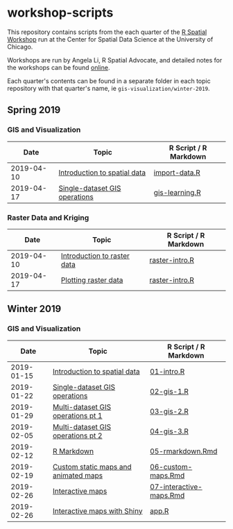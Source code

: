 
workshop-scripts
================

This repository contains scripts from the each quarter of the [R Spatial Workshop](https://spatialanalysis.github.io/events/) run at the Center for Spatial Data Science at the University of Chicago.

Workshops are run by Angela Li, R Spatial Advocate, and detailed notes for the workshops can be found [online](https://spatialanalysis.github.io/workshop-notes/).

Each quarter's contents can be found in a separate folder in each topic repository with that quarter's name, ie `gis-visualization/winter-2019`.

Spring 2019
-----------

### GIS and Visualization

| Date       | Topic                                                                                                                | R Script / R Markdown                                            |
|------------|----------------------------------------------------------------------------------------------------------------------|------------------------------------------------------------------|
| 2019-04-10 | [Introduction to spatial data](https://spatialanalysis.github.io/workshop-notes/introduction-to-spatial-data.html)   | [import-data.R](gis-visualization/spring-2019/R/import-data.R)   |
| 2019-04-17 | [Single-dataset GIS operations](https://spatialanalysis.github.io/workshop-notes/single-dataset-gis-operations.html) | [gis-learning.R](gis-visualization/spring-2019/R/gis-learning.R) |

### Raster Data and Kriging

| Date       | Topic                                                                                                              | R Script / R Markdown                                            |
|------------|--------------------------------------------------------------------------------------------------------------------|------------------------------------------------------------------|
| 2019-04-10 | [Introduction to raster data](https://datacarpentry.org/r-raster-vector-geospatial/01-raster-structure/index.html) | [raster-intro.R](raster-kriging/spring-2019/R/raster-intro.R)    |
| 2019-04-17 | [Plotting raster data](https://datacarpentry.org/r-raster-vector-geospatial/02-raster-plot/index.html)             | [raster-intro.R](raster-kriging/spring-2019/R/raster-plotting.R) |

Winter 2019
-----------

### GIS and Visualization

| Date       | Topic                                                                                                                                         | R Script / R Markdown                                                                |
|------------|-----------------------------------------------------------------------------------------------------------------------------------------------|--------------------------------------------------------------------------------------|
| 2019-01-15 | [Introduction to spatial data](https://spatialanalysis.github.io/workshop-notes/introduction-to-spatial-data.html)                            | [01-intro.R](gis-visualization/winter-2019/R/01-intro.R)                             |
| 2019-01-22 | [Single-dataset GIS operations](https://spatialanalysis.github.io/workshop-notes/single-dataset-gis-operations.html)                          | [02-gis-1.R](gis-visualization/winter-2019/R/02-gis-1.R)                             |
| 2019-01-29 | [Multi-dataset GIS operations pt 1](https://spatialanalysis.github.io/workshop-notes/multiple-dataset-gis-operations-visualization.html)      | [03-gis-2.R](gis-visualization/winter-2019/R/03-gis-2.R)                             |
| 2019-02-05 | [Multi-dataset GIS operations pt 2](https://spatialanalysis.github.io/workshop-notes/multiple-dataset-gis-operations-visualization-pt-2.html) | [04-gis-3.R](gis-visualization/winter-2019/R/04-gis-3.R)                             |
| 2019-02-12 | [R Markdown](https://spatialanalysis.github.io/workshop-notes/r-markdown-and-custom-maps.html)                                                | [05-rmarkdown.Rmd](gis-visualization/winter-2019/doc/05-rmarkdown.Rmd)               |
| 2019-02-19 | [Custom static maps and animated maps](https://spatialanalysis.github.io/workshop-notes/custom-and-animated-maps.html)                        | [06-custom-maps.Rmd](gis-visualization/winter-2019/doc/06-custom-maps.Rmd)           |
| 2019-02-26 | [Interactive maps](https://spatialanalysis.github.io/workshop-notes/interactive-maps.html)                                                    | [07-interactive-maps.Rmd](gis-visualization/winter-2019/doc/07-interactive-maps.Rmd) |
| 2019-02-26 | [Interactive maps with Shiny](https://spatialanalysis.github.io/workshop-notes/interactive-maps-with-shiny.html)                              | [app.R](gis-visualization/winter-2019/R/leaflet-example/app.R)                       |
